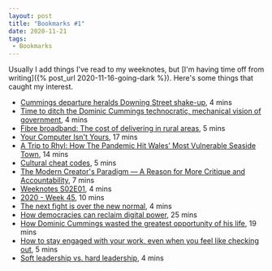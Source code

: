 ```yaml
---
layout: post
title: "Bookmarks #1"
date: 2020-11-21
tags:
 - Bookmarks
---
```


Usually I add things I've read to my weeknotes, but [I'm having time off from writing]({% post_url 2020-11-16-going-dark %}). Here's some things that caught my interest.

- [Cummings departure heralds Downing Street shake-up](https://www.ft.com/content/e74be7b7-aee4-450a-abd9-c2f5dee8b4bc), 4 mins
- [Time to ditch the Dominic Cummings technocratic, mechanical vision of government](https://theconversation.com/time-to-ditch-the-dominic-cummings-technocratic-mechanical-vision-of-government-148836), 4 mins
- [Fibre broadband: The cost of delivering in rural areas](https://www.bbc.com/news/technology-54718673), 5 mins
- [Your Computer Isn't Yours](https://sneak.berlin/20201112/your-computer-isnt-yours/), 17 mins
- [A Trip to Rhyl: How The Pandemic Hit Wales’ Most Vulnerable Seaside Town](https://www.voice.wales/a-trip-to-rhyl-how-the-pandemic-hit-wales-most-vulnerable-seaside-town), 14 mins
- [Cultural cheat codes](https://digitalbydefault.com/2020/11/10/cultural-cheat-codes/), 5 mins
- [The Modern Creator's Paradigm — A Reason for More Critique and Accountability](https://maekan.com/article/the-modern-creators-paradigm/), 7 mins
- [Weeknotes S02E01](https://annie3h.medium.com/weeknotes-s02e01-b6582699092b), 4 mins
- [2020 - Week 45](https://ukparliament.github.io/ontologies/meta/weeknotes/2020/45/), 10 mins
- [The next fight is over the new normal](https://on.ft.com/3kPGqnq), 4 mins
- [How democracies can reclaim digital power](https://www.technologyreview.com/2020/10/15/1010571/podcast-democracies-digital-power/), 25 mins
- [How Dominic Cummings wasted the greatest opportunity of his life](https://www.economist.com/1843/2020/11/20/how-dominic-cummings-wasted-the-greatest-opportunity-of-his-life), 19 mins
- [How to stay engaged with your work, even when you feel like checking out](https://www.fastcompany.com/90572897/how-to-stay-engaged-with-your-work-even-when-you-feel-like-checking-out), 5 mins
- [Soft leadership vs. hard leadership](https://www.chieflearningofficer.com/2020/11/04/soft-leadership-vs-hard-leadership/), 4 mins